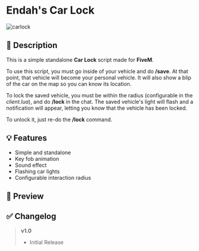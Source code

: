 # **Endah's Car Lock**
![carlock](https://user-images.githubusercontent.com/79053058/124398029-d570f900-dd13-11eb-850d-621548b48f55.png)


## :bookmark_tabs: **Description** 
This is a simple standalone **Car Lock** script made for **FiveM**.  

To use this script, you must go inside of your vehicle and do **/save**. At that point, that vehicle will become your personal vehicle. It will also show a blip of the car on the map so you can know its location. 

To lock the saved vehicle, you must be within the radius (configurable in the *client.lua*), and do **/lock** in the chat. The saved vehicle's light will flash and a notification will appear, letting you know that the vehicle has been locked.  

To unlock it, just re-do the **/lock** command.


## :bulb: **Features** 
- Simple and standalone
- Key fob animation
- Sound effect 
- Flashing car lights 
- Configurable interaction radius


## :eyes: **Preview** 



## :white_check_mark: **Changelog**
> **v1.0**
> - Initial Release 
